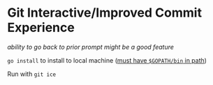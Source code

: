 # Git Interactive/Improved Commit Experience

*ability to go back to prior prompt might be a good feature*

`go install` to install to local machine ([must have `$GOPATH/bin` in path](https://www.digitalocean.com/community/tutorial_series/how-to-install-and-set-up-a-local-programming-environment-for-go))

Run with `git ice`